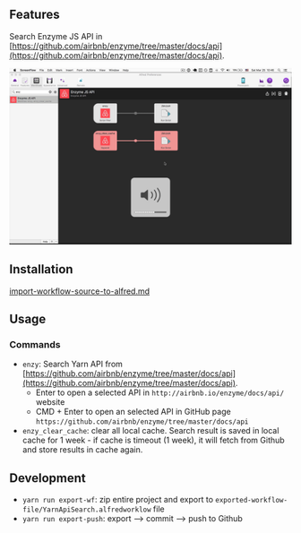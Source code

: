 ## Features

Search Enzyme JS API in [https://github.com/airbnb/enzyme/tree/master/docs/api](https://github.com/airbnb/enzyme/tree/master/docs/api). 

![Demo](docs/demo_enzyme_js_api_search.gif)

## Installation

[import-workflow-source-to-alfred.md](https://github.com/tung-dang/alfred-workflow-nodejs-next/blob/master/docs/import-workflow-source-to-alfred.md)

## Usage

### Commands
- `enzy`: Search Yarn API from [https://github.com/airbnb/enzyme/tree/master/docs/api](https://github.com/airbnb/enzyme/tree/master/docs/api).
    + Enter to open a selected API in `http://airbnb.io/enzyme/docs/api/` website
    + CMD + Enter to open an selected API in GitHub page `https://github.com/airbnb/enzyme/tree/master/docs/api`
- `enzy_clear_cache`: clear all local cache. Search result is saved in local cache for 1 week - if cache is timeout (1 week), it will fetch from Github and store results in cache again.

## Development

- `yarn run export-wf`: zip entire project and export to `exported-workflow-file/YarnApiSearch.alfredworklow` file 
- `yarn run export-push`: export --> commit --> push to Github